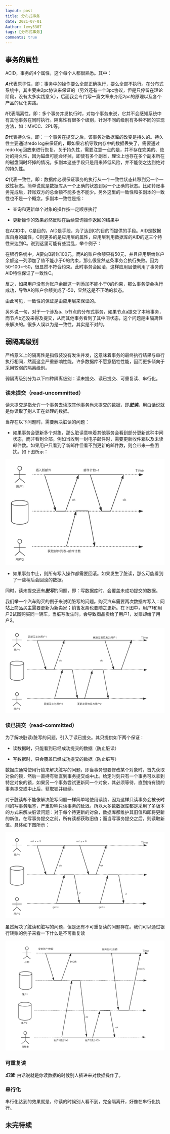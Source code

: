 ```yaml
---
layout: post
title: 分布式事务
date: 2021-07-01
Author: levy5307
tags: [分布式事务]
comments: true
---
```


## 事务的属性

ACID，事务的4个属性，这个每个人都很熟悉。其中：

***A***代表原子性，即：事务中的操作要么全部正确执行，要么全部不执行。在分布式系统中，其主要由2pc协议来保证的（另外还有一个3pc协议，但是只停留在理论阶段，没有太多实践意义），后面我会专门写一篇文章来介绍2pc的原理以及各个产品的优化实践。

***I***代表隔离性，即：多个事务并发执行时，对每个事务来说，它并不会感知系统中有其他事务在同时执行。隔离性有很多个级别，针对不同的级别有多种不同的实现方法，如：MVCC、2PL等。

***D***代表持久性，即：一个事务在提交之后，该事务对数据库的改变是持久的。持久性主要通过redo log来保证的，即如果宕机导致内存中的数据丢失了，需要通过redo log回放来进行恢复。关于持久性，需要注意一点的是，并不存在完美的、绝对的持久性，因为磁盘可能会坏掉，即使有多个副本，理论上也存在多个副本所在的磁盘同时坏掉的情况。多副本这些手段只是用来降低风险，并不能使之达到绝对的持久性。

***C***代表一致性。即：数据库必须保证事务的执行从一个一致性状态转移到另一个一致性状态。简单说就是数据库从一个正确的状态到另一个正确的状态。比如转账事务完成后，转账双方的总金额不能多也不能少。另外这里的一致性和多副本的一致性也不是一个概念。多副本一致性是指：

- 查询和更新单个对象的操作按一定顺序执行

- 更新操作的效果必然反映在后续查询操作返回的结果中

在ACID中，C是目的，AID是手段，为了达到C的目的而提供的手段。AID是数据库自身的属性，C则更多的是应用层的属性，应用层利用数据库的AID的这三个特性来达到C。说到这里可能有些混乱，举个例子：

在银行系统中，A要向B转账100元，而A的账户余额只有50元，并且应用层给账户余额这一列添加了值不能小于0的约束，那么很显然这条事务会执行失败。因为50-100=-50，很显然不符合约束。此时事务会回滚，这样应用层便利用了事务的AID特性保证了一致性C。

反之，如果用户没有为账户余额这一列添加不能小于0的约束，那么事务便会执行成功，导致A的账户余额变成了-50，显然这是不正确的状态。

由此可见，一致性的保证是由应用层来保证的。

另外说一句，对于一个涉及a、b节点的分布式事务，如果节点a提交了本地事务，而节点b还没来得及提交，从而其他事务看到了其中间状态，这个问题是由隔离性来解决的。很多人误以为是一致性，其实是不对的。

## 弱隔离级别

严格意义上的隔离性是指假装没有发生并发，这意味着事务的最终执行结果与串行执行相同，然而这会严重影响性能。许多数据库不愿意牺牲性能，因而更多倾向于采用较弱的隔离级别。

弱隔离级别分为以下四种隔离级别：读未提交、读已提交、可重复读、串行化。

### 读未提交（read-uncommitted）

读未提交是指允许一个事务去读取其他事务尚未提交的数据，即***脏读***。用白话说就是你读取了别人正在处理的数据。

当存在以下问题时，需要解决脏读的问题：

- 如果事务会更新多个对象，那么脏读意味着其他事务会看到部分更新这种中间状态，而非看到全部。例如当收到一封电子邮件时，需要更新收件箱以及未读邮件数。如果用户只看到了新邮件但看不到更新的邮件数，则会带来一些困扰。如下图所示：

![](../images/distribute-transtion-1.png)

- 如果事务中止，则所有写入操作都需要回滚。如果发生了脏读，那么可能看到了一些稍后会回滚的数据。

同时，读未提交还有***脏写***的问题，即：写数据库时，会覆盖未成功提交的数据。

我们举一个汽车购买的例子来说明脏写的问题。购买汽车需要两次数据库写入：网站上商品买主需要更新为新卖家；销售发票也要随之更新。在下图中，用户1和用户2试图购买同一辆车，当脏写发生时，会导致商品卖给了用户1，发票却给了用户2。

![](../images/distribute-transtion-2.png)

### 读已提交（read-committed）

为了解决脏读/脏写的问题，引入了读已提交。其只提供如下两个保证：

- 读数据时，只能看到已经成功提交的数据（防止脏读）

- 写数据时，只会覆盖已经成功提交的数据（防止脏写）

数据库通常使用行锁来解决脏写的问题，即当事务想要修改某个对象时，首先获取对象的锁，然后一直持有锁直到事务提交或中止。给定时刻只有一个事务可以拿到特定对象的锁，如果另一个事务尝试更新同一个对象，其必须等待，直到持有锁的事务提交或中止后，获取锁并继续。

对于脏读却不能像解决脏写问题一样简单地使用读锁，因为这样只读事务会被长时间的写事务阻塞，严重影响只读事务的延迟。所以大多数数据库都是采用了多版本的方式来解决脏读问题：对于每个待更新的对象，数据库都维护其旧值和即将更新的新值，在写事务提交之前，所有读都获取旧值；而当写事务提交之后，则读取新值。具体如下图所示：

![](../images/distribute-transtion-3.png)

虽然解决了脏读和脏写的问题，但是还有不可重复读的问题存在。我们可以通过银行转账的例子来看一下什么是不可重复读

![](../images/distribute-transtion-4.png)

### 可重复读

***幻读:*** 白话说就是你读数据的时候别人插进来对数据操作了。

### 串行化

串行化达到的效果就是，你读的时候别人看不到，完全隔离开，好像在串行化执行。

## 未完待续

